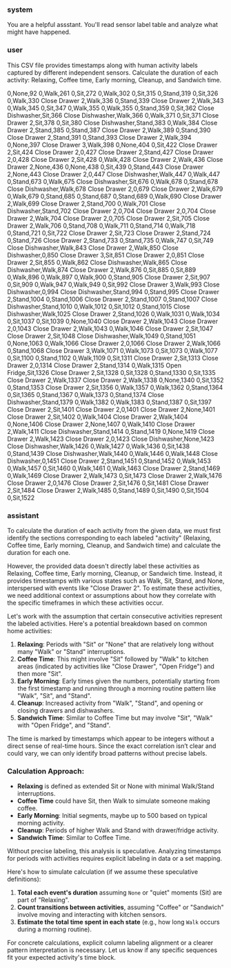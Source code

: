 ### system
You are a helpful assstant. You'll read sensor label table and analyze what might have happened.
### user

This CSV file provides timestamps along with human activity labels captured by different independent sensors.
Calculate the duration of each activity: Relaxing, Coffee time, Early morning, Cleanup, and Sandwich time.
    
0,None,92
0,Walk,261
0,Sit,272
0,Walk,302
0,Sit,315
0,Stand,319
0,Sit,326
0,Walk,330
Close Drawer 2,Walk,336
0,Stand,339
Close Drawer 2,Walk,343
0,Walk,345
0,Sit,347
0,Walk,355
0,Walk,355
0,Stand,359
0,Sit,362
Close Dishwasher,Sit,366
Close Dishwasher,Walk,366
0,Walk,371
0,Sit,371
Close Drawer 2,Sit,378
0,Sit,380
Close Dishwasher,Stand,383
0,Walk,384
Close Drawer 2,Stand,385
0,Stand,387
Close Drawer 2,Walk,389
0,Stand,390
Close Drawer 2,Stand,391
0,Stand,393
Close Drawer 2,Walk,394
0,None,397
Close Drawer 3,Walk,398
0,None,404
0,Sit,422
Close Drawer 2,Sit,424
Close Drawer 2,0,427
Close Drawer 2,Stand,427
Close Drawer 2,0,428
Close Drawer 2,Sit,428
0,Walk,428
Close Drawer 2,Walk,436
Close Drawer 2,None,436
0,None,438
0,Sit,439
0,Stand,443
Close Drawer 2,None,443
Close Drawer 2,0,447
Close Dishwasher,Walk,447
0,Walk,447
0,Stand,673
0,Walk,675
Close Dishwasher,Sit,676
0,Walk,678
0,Stand,678
Close Dishwasher,Walk,678
Close Drawer 2,0,679
Close Drawer 2,Walk,679
0,Walk,679
0,Stand,685
0,Stand,687
0,Stand,689
0,Walk,690
Close Drawer 2,Walk,699
Close Drawer 2,Stand,700
0,Walk,701
Close Dishwasher,Stand,702
Close Drawer 2,0,704
Close Drawer 2,0,704
Close Drawer 2,Walk,704
Close Drawer 2,0,705
Close Drawer 2,Sit,705
Close Drawer 2,Walk,706
0,Stand,708
0,Walk,711
0,Stand,714
0,Walk,718
0,Stand,721
0,Sit,722
Close Drawer 2,Sit,723
Close Drawer 2,Stand,724
0,Stand,726
Close Drawer 2,Stand,733
0,Stand,735
0,Walk,747
0,Sit,749
Close Dishwasher,Walk,843
Close Drawer 2,Walk,850
Close Dishwasher,0,850
Close Drawer 3,Sit,851
Close Drawer 2,0,851
Close Drawer 2,Sit,855
0,Walk,862
Close Dishwasher,Walk,865
Close Dishwasher,Walk,874
Close Drawer 2,Walk,876
0,Sit,885
0,Sit,889
0,Walk,896
0,Walk,897
0,Walk,900
0,Stand,905
Close Drawer 2,Sit,907
0,Sit,909
0,Walk,947
0,Walk,949
0,Sit,992
Close Drawer 3,Walk,993
Close Dishwasher,0,994
Close Dishwasher,Stand,994
0,Stand,995
Close Drawer 2,Stand,1004
0,Stand,1006
Close Drawer 2,Stand,1007
0,Stand,1007
Close Dishwasher,Stand,1010
0,Walk,1012
0,Sit,1012
0,Stand,1015
Close Dishwasher,Walk,1025
Close Drawer 2,Stand,1026
0,Walk,1031
0,Walk,1034
0,Sit,1037
0,Sit,1039
0,None,1040
Close Drawer 2,Walk,1043
Close Drawer 2,0,1043
Close Drawer 2,Walk,1043
0,Walk,1046
Close Drawer 2,Sit,1047
Close Drawer 2,Sit,1048
Close Dishwasher,Walk,1049
0,Stand,1051
0,None,1063
0,Walk,1066
Close Drawer 2,0,1066
Close Drawer 2,Walk,1066
0,Stand,1068
Close Drawer 3,Walk,1071
0,Walk,1073
0,Sit,1073
0,Walk,1077
0,Sit,1100
0,Stand,1102
0,Walk,1109
0,Sit,1311
Close Drawer 2,Sit,1313
Close Drawer 2,0,1314
Close Drawer 2,Stand,1314
0,Walk,1315
Open Fridge,Sit,1326
Close Drawer 2,Sit,1328
0,Sit,1328
0,Stand,1330
0,Sit,1335
Close Drawer 2,Walk,1337
Close Drawer 2,Walk,1338
0,None,1340
0,Sit,1352
0,Stand,1353
Close Drawer 2,Sit,1356
0,Walk,1357
0,Walk,1362
0,Stand,1364
0,Sit,1365
0,Stand,1367
0,Walk,1373
0,Stand,1374
Close Dishwasher,Stand,1379
0,Walk,1382
0,Walk,1383
0,Stand,1387
0,Sit,1397
Close Drawer 2,Sit,1401
Close Drawer 2,0,1401
Close Drawer 2,None,1401
Close Drawer 2,Sit,1402
0,Walk,1404
Close Drawer 2,Walk,1404
0,None,1406
Close Drawer 2,None,1407
0,Walk,1410
Close Drawer 2,Walk,1411
Close Dishwasher,Stand,1414
0,Stand,1419
0,None,1419
Close Drawer 2,Walk,1423
Close Drawer 2,0,1423
Close Dishwasher,None,1423
Close Dishwasher,Walk,1426
0,Walk,1427
0,Walk,1436
0,Sit,1438
0,Stand,1439
Close Dishwasher,Walk,1440
0,Walk,1446
0,Walk,1448
Close Dishwasher,0,1451
Close Drawer 2,Stand,1451
0,Stand,1452
0,Walk,1453
0,Walk,1457
0,Sit,1460
0,Walk,1461
0,Walk,1463
Close Drawer 2,Stand,1469
0,Walk,1469
Close Drawer 2,Walk,1473
0,Sit,1473
Close Drawer 2,Walk,1476
Close Drawer 2,0,1476
Close Drawer 2,Sit,1476
0,Sit,1481
Close Drawer 2,Sit,1484
Close Drawer 2,Walk,1485
0,Stand,1489
0,Sit,1490
0,Sit,1504
0,Sit,1522

### assistant
To calculate the duration of each activity from the given data, we must first identify the sections corresponding to each labeled "activity" (Relaxing, Coffee time, Early morning, Cleanup, and Sandwich time) and calculate the duration for each one.

However, the provided data doesn't directly label these activities as Relaxing, Coffee time, Early morning, Cleanup, or Sandwich time. Instead, it provides timestamps with various states such as Walk, Sit, Stand, and None, interspersed with events like "Close Drawer 2". To estimate these activities, we need additional context or assumptions about how they correlate with the specific timeframes in which these activities occur.

Let's work with the assumption that certain consecutive activities represent the labeled activities. Here's a potential breakdown based on common home activities:

1. **Relaxing**: Periods with "Sit" or "None" that are relatively long without many "Walk" or "Stand" interruptions.
2. **Coffee Time**: This might involve "Sit" followed by "Walk" to kitchen areas (indicated by activities like "Close Drawer", "Open Fridge") and then more "Sit".
3. **Early Morning**: Early times given the numbers, potentially starting from the first timestamp and running through a morning routine pattern like "Walk", "Sit", and "Stand".
4. **Cleanup**: Increased activity from "Walk", "Stand", and opening or closing drawers and dishwashers.
5. **Sandwich Time**: Similar to Coffee Time but may involve "Sit", "Walk" with "Open Fridge", and "Stand".

The time is marked by timestamps which appear to be integers without a direct sense of real-time hours. Since the exact correlation isn’t clear and could vary, we can only identify broad patterns without precise labels.

### Calculation Approach:

- **Relaxing** is defined as extended Sit or None with minimal Walk/Stand interruptions.
- **Coffee Time** could have Sit, then Walk to simulate someone making coffee.
- **Early Morning**: Initial segments, maybe up to 500 based on typical morning activity.
- **Cleanup**: Periods of higher Walk and Stand with drawer/fridge activity.
- **Sandwich Time**: Similar to Coffee Time.

Without precise labeling, this analysis is speculative. Analyzing timestamps for periods with activities requires explicit labeling in data or a set mapping.

Here's how to simulate calculation (if we assume these speculative definitions):

1. **Total each event's duration** assuming `None` or "quiet" moments (Sit) are part of "Relaxing".
2. **Count transitions between activities**, assuming "Coffee" or "Sandwich" involve moving and interacting with kitchen sensors.
3. **Estimate the total time spent in each state** (e.g., how long `Walk` occurs during a morning routine).
 
For concrete calculations, explicit column labeling alignment or a clearer pattern interpretation is necessary. Let us know if any specific sequences fit your expected activity's time block.
